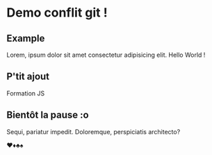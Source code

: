 # Demo conflit git !

## Example
Lorem, ipsum dolor sit amet consectetur adipisicing elit. Hello World !

## P'tit ajout 
Formation JS

## Bientôt la pause :o
Sequi, pariatur impedit. Doloremque, perspiciatis architecto?


♥♦♣♠
